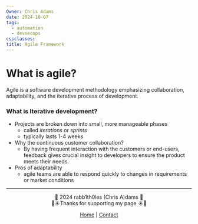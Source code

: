 ```yaml
---
Owner: Chris Adams
date: 2024-10-07
tags:
  - automation
  - devsecops
cssclasses: 
title: Agile Framework
---
```

# What is agile?
Agile is a software development methodology emphasizing collaboration, adaptability, and the iterative process of development.

### What is Iterative development?
   - Projects are broken down into small, more manageable phases
        - called _iterations_ or _sprints_
        - typically lasts 1-4 weeks
- Why the continuous customer collaboration?
    - By having frequent interaction with the customers or end-users, feedback gives crucial insight to developers to ensure the product meets their needs.
- Pros of adaptability
    - agile teams are able to respond quickly to changes in requirements or market conditions

---
<div style="text-align: center;">
	<div class="gradient-text">👾 2024 rabb1th0les (Chris A)dams 👾</div> 
	🌴☀Thanks for supporting my page ☀🌴
	<nav>
		<ul style="list-style: none; padding: 0;">
			<div style="text-align: center;">
				<li><a href="index.html">Home</a> | <a href="Contact.html">Contact</a></li>
			</div>
		</ul>
	</nav>	
</div>